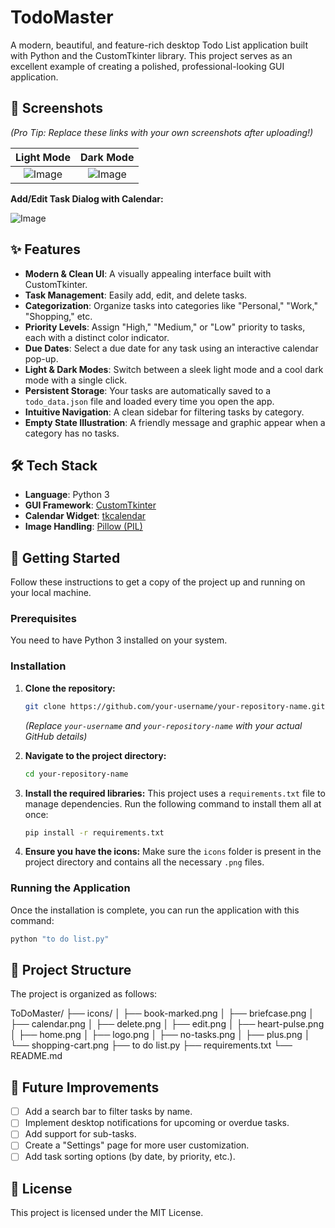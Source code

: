 # TodoMaster 

A modern, beautiful, and feature-rich desktop Todo List application built with Python and the CustomTkinter library. This project serves as an excellent example of creating a polished, professional-looking GUI application.

## 📸 Screenshots

*(Pro Tip: Replace these links with your own screenshots after uploading!)*

| Light Mode | Dark Mode |
| :---: | :---: |
| ![Image](https://github.com/user-attachments/assets/782c622e-15f8-4eb8-be04-791360c67fe4) | ![Image](https://github.com/user-attachments/assets/d7d566f5-6054-476c-b6e4-663bc0047a61) |

**Add/Edit Task Dialog with Calendar:**

![Image](https://github.com/user-attachments/assets/52c1cbd1-4a70-4810-ba88-41b29299c918)


## ✨ Features

- **Modern & Clean UI**: A visually appealing interface built with CustomTkinter.
- **Task Management**: Easily add, edit, and delete tasks.
- **Categorization**: Organize tasks into categories like "Personal," "Work," "Shopping," etc.
- **Priority Levels**: Assign "High," "Medium," or "Low" priority to tasks, each with a distinct color indicator.
- **Due Dates**: Select a due date for any task using an interactive calendar pop-up.
- **Light & Dark Modes**: Switch between a sleek light mode and a cool dark mode with a single click.
- **Persistent Storage**: Your tasks are automatically saved to a `todo_data.json` file and loaded every time you open the app.
- **Intuitive Navigation**: A clean sidebar for filtering tasks by category.
- **Empty State Illustration**: A friendly message and graphic appear when a category has no tasks.


## 🛠️ Tech Stack

- **Language**: Python 3
- **GUI Framework**: [CustomTkinter](https://github.com/TomSchimansky/CustomTkinter)
- **Calendar Widget**: [tkcalendar](https://github.com/j4321/tkcalendar)
- **Image Handling**: [Pillow (PIL)](https://python-pillow.org/)


## 🚀 Getting Started

Follow these instructions to get a copy of the project up and running on your local machine.

### Prerequisites

You need to have Python 3 installed on your system.

### Installation

1.  **Clone the repository:**
    ```bash
    git clone https://github.com/your-username/your-repository-name.git
    ```
    *(Replace `your-username` and `your-repository-name` with your actual GitHub details)*

2.  **Navigate to the project directory:**
    ```bash
    cd your-repository-name
    ```

3.  **Install the required libraries:**
    This project uses a `requirements.txt` file to manage dependencies. Run the following command to install them all at once:
    ```bash
    pip install -r requirements.txt
    ```

4.  **Ensure you have the icons:**
    Make sure the `icons` folder is present in the project directory and contains all the necessary `.png` files.

### Running the Application

Once the installation is complete, you can run the application with this command:
```bash
python "to do list.py"
```

## 📂 Project Structure
The project is organized as follows:

ToDoMaster/
├── icons/
│ ├── book-marked.png
│ ├── briefcase.png
│ ├── calendar.png
│ ├── delete.png
│ ├── edit.png
│ ├── heart-pulse.png
│ ├── home.png
│ ├── logo.png
│ ├── no-tasks.png
│ ├── plus.png
│ └── shopping-cart.png
├── to do list.py
├── requirements.txt
└── README.md


## 🌟 Future Improvements

- [ ] Add a search bar to filter tasks by name.
- [ ] Implement desktop notifications for upcoming or overdue tasks.
- [ ] Add support for sub-tasks.
- [ ] Create a "Settings" page for more user customization.
- [ ] Add task sorting options (by date, by priority, etc.).

## 📜 License

This project is licensed under the MIT License.
